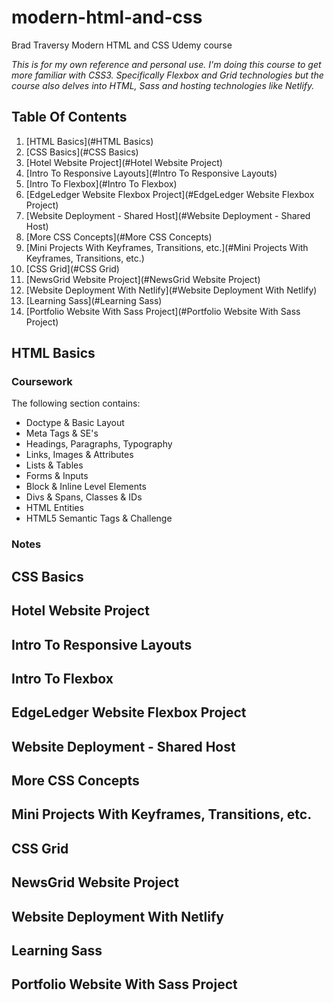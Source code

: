 # modern-html-and-css
Brad Traversy Modern HTML and CSS Udemy course

*This is for my own reference and personal use. I'm doing this 
course to get more familiar with CSS3.
Specifically Flexbox and Grid technologies but the course also 
delves into HTML, Sass and hosting technologies like Netlify.*

## Table Of Contents

1. [HTML Basics](#HTML Basics)
2. [CSS Basics](#CSS Basics)
3. [Hotel Website Project](#Hotel Website Project)
4. [Intro To Responsive Layouts](#Intro To Responsive Layouts)
5. [Intro To Flexbox](#Intro To Flexbox)
6. [EdgeLedger Website Flexbox Project](#EdgeLedger Website Flexbox Project)
7. [Website Deployment - Shared Host](#Website Deployment - Shared Host)
8. [More CSS Concepts](#More CSS Concepts)
9. [Mini Projects With Keyframes, Transitions, etc.](#Mini Projects With Keyframes, Transitions, etc.)
10. [CSS Grid](#CSS Grid)
11. [NewsGrid Website Project](#NewsGrid Website Project)
12. [Website Deployment With Netlify](#Website Deployment With Netlify)
13. [Learning Sass](#Learning Sass)
14. [Portfolio Website With Sass Project](#Portfolio Website With Sass Project)

## HTML Basics

### Coursework

The following section contains:

* Doctype & Basic Layout
* Meta Tags & SE's
* Headings, Paragraphs, Typography
* Links, Images & Attributes
* Lists & Tables
* Forms & Inputs
* Block & Inline Level Elements
* Divs & Spans, Classes & IDs
* HTML Entities
* HTML5 Semantic Tags & Challenge

### Notes

## CSS Basics

## Hotel Website Project

## Intro To Responsive Layouts

## Intro To Flexbox

## EdgeLedger Website Flexbox Project

## Website Deployment - Shared Host

## More CSS Concepts

## Mini Projects With Keyframes, Transitions, etc.

## CSS Grid

## NewsGrid Website Project

## Website Deployment With Netlify

## Learning Sass

## Portfolio Website With Sass Project
